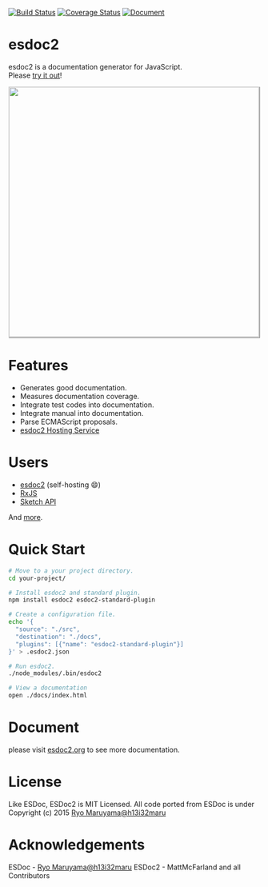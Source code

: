 <!--![Owner Status](https://img.shields.io/badge/owner-busy-red.svg)-->
[![Build Status](https://travis-ci.org/esdoc2/esdoc2.svg?branch=master)](https://travis-ci.org/esdoc2/esdoc2)
[![Coverage Status](https://codecov.io/gh/esdoc2/esdoc2/branch/master/graph/badge.svg)](https://codecov.io/gh/esdoc2/esdoc2)
[![Document](https://doc.esdoc2.org/github.com/esdoc2/esdoc2/badge.svg?t=0)](https://doc.esdoc2.org/github.com/esdoc2/esdoc2)

# esdoc2

esdoc2 is a documentation generator for JavaScript.<br/>
Please <a href="https://try.esdoc2.org">try it out</a>!

<img class="screen-shot" src="https://raw.githubusercontent.com/esdoc2/esdoc2/master/manual/asset/image/top.png" width="500px" style="max-width: 500px; border: 1px solid rgba(0,0,0,0.1); box-shadow: 1px 1px 1px rgba(0,0,0,0.5);">

# Features
- Generates good documentation.
- Measures documentation coverage.
- Integrate test codes into documentation.
- Integrate manual into documentation.
- Parse ECMAScript proposals.
- [esdoc2 Hosting Service](https://doc.esdoc2.org)

# Users
- [esdoc2](https://doc.esdoc2.org/github.com/esdoc2/esdoc2/) (self-hosting &#x1F604;)
- [RxJS](http://reactivex.io/rxjs/)
- [Sketch API](http://developer.sketchapp.com/reference/api/)

And [more](https://github.com/search?o=desc&q=esdoc2+filename%3Apackage.json+-user%3Ah13i32maru+-user%3Aesdoc+-user%3Aes-doc&ref=searchresults&s=indexed&type=Code&utf8=%E2%9C%93).

# Quick Start
```sh
# Move to a your project directory.
cd your-project/

# Install esdoc2 and standard plugin.
npm install esdoc2 esdoc2-standard-plugin

# Create a configuration file.
echo '{
  "source": "./src",
  "destination": "./docs",
  "plugins": [{"name": "esdoc2-standard-plugin"}]
}' > .esdoc2.json

# Run esdoc2.
./node_modules/.bin/esdoc2

# View a documentation
open ./docs/index.html
```

# Document
please visit [esdoc2.org](https://esdoc2.org) to see more documentation.

# License
Like ESDoc, ESDoc2 is MIT Licensed.  All code ported from ESDoc is under Copyright (c) 2015 [Ryo Maruyama@h13i32maru](https://twitter.com/h13i32maru)

# Acknowledgements

ESDoc - [Ryo Maruyama@h13i32maru](https://twitter.com/h13i32maru)
ESDoc2 - MattMcFarland and all Contributors
